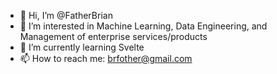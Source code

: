 - 👋 Hi, I’m @FatherBrian
- 👀 I’m interested in Machine Learning, Data Engineering, and Management of enterprise services/products
- 🌱 I’m currently learning Svelte
- 📫 How to reach me: brfother@gmail.com
